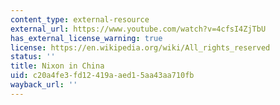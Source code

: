 ```yaml
---
content_type: external-resource
external_url: https://www.youtube.com/watch?v=4cfsI4ZjTbU
has_external_license_warning: true
license: https://en.wikipedia.org/wiki/All_rights_reserved
status: ''
title: Nixon in China
uid: c20a4fe3-fd12-419a-aed1-5aa43aa710fb
wayback_url: ''
---
```

